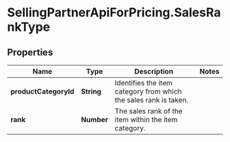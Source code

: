# SellingPartnerApiForPricing.SalesRankType

## Properties
Name | Type | Description | Notes
------------ | ------------- | ------------- | -------------
**productCategoryId** | **String** |  Identifies the item category from which the sales rank is taken. | 
**rank** | **Number** | The sales rank of the item within the item category. | 



